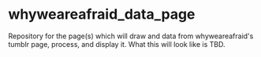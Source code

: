 # whyweareafraid_data_page
Repository for the page(s) which will draw and data from whyweareafraid's tumblr page, process, and display it. What this will look like is TBD.
